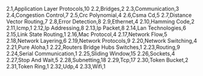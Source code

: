2.1,Application Layer Protocols,10
2.2,Bridges,2
2.3,Communication,3
2.4,Congestion Control,7
2.5,Crc Polynomial,4
2.6,Csma Cd,5
2.7,Distance Vector Routing,7
2.8,Error Detection,8
2.9,Ethernet,4
2.10,Hamming Code,2
2.11,Icmp,1
2.12,Ip Addressing,8
2.13,Ip Packet,8
2.14,Lan Technologies,6
2.15,Link State Routing,1
2.16,Mac Protocol,4
2.17,Network Flow,5
2.18,Network Layering,6
2.19,Network Protocols,9
2.20,Network Switching,4
2.21,Pure Aloha,1
2.22,Routers Bridge Hubs Switches,1
2.23,Routing,9
2.24,Serial Communication,1
2.25,Sliding Window,15
2.26,Sockets,4
2.27,Stop And Wait,5
2.28,Subnetting,18
2.29,Tcp,17
2.30,Token Bucket,2
2.31,Token Ring,1
2.32,Udp,4
2.33,Wifi,1